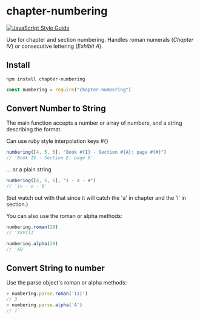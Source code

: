 # chapter-numbering

[![JavaScript Style Guide](https://img.shields.io/badge/code%20style-standard-brightgreen.svg)](http://standardjs.com/)

Use for chapter and section numbering. Handles roman numerals (_Chapter IV_) or consecutive lettering (_Exhibit A_).

## Install


```
npm install chapter-numbering
```
``` JavaScript
const numbering = require("chapter-numbering")
```

## Convert Number to String

The main function accepts a number or array of numbers, and a string describing the format.

Can use ruby style interpolation keys #{}

``` JavaScript
numbering([4, 5, 6], "Book #{I} - Section #{A}: page #{#}")
// 'Book IV - Section E: page 6'
```

... or a plain string

``` JavaScript
numbering([4, 5, 6], "i - a - #")
// 'iv - e - 6'
```

(but watch out with that since it will catch the 'a' in chapter and the 'i' in section.)

You can also use the roman or alpha methods:

``` JavaScript
numbering.roman(28)
// 'XXVIII'

numbering.alpha(28)
// 'AB'
```

## Convert String to number
Use the parse object's roman or alpha methods:

``` JavaScript
> numbering.parse.roman('III')
// 3
> numbering.parse.alpha('A')
// 1```
